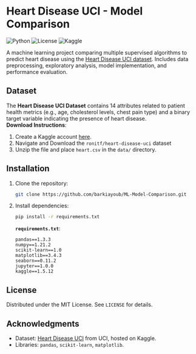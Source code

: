 # Heart Disease UCI - Model Comparison

![Python](https://img.shields.io/badge/Python-3.8%2B-blue)
![License](https://img.shields.io/badge/License-MIT-green)
![Kaggle](https://img.shields.io/badge/Dataset-Kaggle-orange)

A machine learning project comparing multiple supervised algorithms to predict heart disease using the [Heart Disease UCI dataset](https://www.kaggle.com/ronitf/heart-disease-uci). Includes data preprocessing, exploratory analysis, model implementation, and performance evaluation.

<!-- ## 📋 Table of Contents
- [Dataset](#dataset)
- [Installation](#installation)
- [Usage](#usage)
- [Results](#results)
- [Model Comparison](#model-comparison)
- [Contributing](#contributing)
- [License](#license)
- [Acknowledgments](#acknowledgments) -->

## Dataset
The **Heart Disease UCI Dataset** contains 14 attributes related to patient health metrics (e.g., age, cholesterol levels, chest pain type) and a binary target variable indicating the presence of heart disease.  
**Download Instructions**:
1. Create a Kaggle account [here](https://www.kaggle.com/account/login?phase=startSignInTab&returnUrl=%2F).
2. Navigate and Download the `ronitf/heart-disease-uci` dataset 
3. Unzip the file and place `heart.csv` in the `data/` directory.

## Installation
1. Clone the repository:
   ```bash
   git clone https://github.com/barkiayoub/ML-Model-Comparison.git
   ```
2. Install dependencies:
   ```bash
   pip install -r requirements.txt
   ```
   **`requirements.txt`**:
   ```
   pandas==1.3.3
   numpy==1.21.2
   scikit-learn==1.0
   matplotlib==3.4.3
   seaborn==0.11.2
   jupyter==1.0.0
   kaggle==1.5.12
   ```

<!-- ## 🚀 Usage
1. **Data Preparation**: Clean missing values, encode categorical features, and normalize data.  
   See `notebooks/data_preprocessing.ipynb`.
2. **Exploratory Analysis**: Visualize distributions, correlations, and heatmaps.  
   See `notebooks/exploratory_analysis.ipynb`.
3. **Model Implementation**:  
   - Algorithms: KNN, SVM, Decision Tree, Logistic Regression, Linear Regression.  
   - 5-fold cross-validation for evaluation.  
   - Metrics: Accuracy, F1-Score (classification); MSE, R² (regression).  
   Code in `scripts/train_models.py`.

## 📊 Results
**Best Performing Models**:
- **Classification**: Logistic Regression achieved the highest F1-score (0.85) and accuracy (88%).  
- **Regression**: Linear Regression had the lowest MSE (0.12) but was less interpretable for binary classification.  

Key insights from EDA:
- Strong correlation between `thalach` (max heart rate) and target.
- Age and cholesterol showed moderate predictive power.

## 📈 Model Comparison
| Model              | Accuracy (%) | F1-Score | MSE   | Training Time (s) |
|--------------------|--------------|----------|-------|-------------------|
| Logistic Regression| 88           | 0.85     | -     | 0.8               |
| KNN                | 82           | 0.79     | -     | 1.2               |
| Decision Tree      | 78           | 0.75     | -     | 0.5               |
| SVM                | 84           | 0.81     | -     | 3.1               |
| Linear Regression  | -            | -        | 0.12  | 0.6               |

## 🤝 Contributing
Contributions are welcome! Open an issue or submit a pull request. Ensure code follows PEP8 guidelines. -->

## License
Distributed under the MIT License. See `LICENSE` for details.

## Acknowledgments
- Dataset: [Heart Disease UCI](https://archive.ics.uci.edu/ml/datasets/Heart+Disease) from UCI, hosted on Kaggle.
- Libraries: `pandas`, `scikit-learn`, `matplotlib`.
``` 

